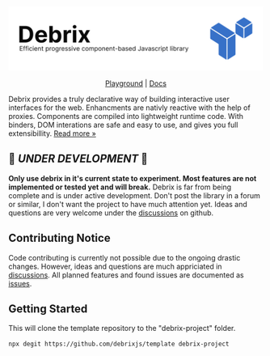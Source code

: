 <div align="center">
  <a href="https://debrix.dev">
    <picture>
      <source media="(prefers-color-scheme: dark)" srcset="https://raw.githubusercontent.com/debrixjs/assets/main/images/banner.dark.svg">
      <img alt="Debrix Banner: Efficient progressive component-based Javascript library" src="https://raw.githubusercontent.com/debrixjs/assets/main/images/banner.svg">
    </picture>
  </a>
  <p>
	<a href="https://playground.debrix.dev">Playground</a> |
	<a href="https://docs.debrix.dev">Docs</a>
  </p>
</div>

Debrix provides a truly declarative way of building interactive user interfaces for the web. Enhancments are nativly reactive with the help of proxies. Components are compiled into lightweight runtime code. With binders, DOM interations are safe and easy to use, and gives you full extensibillity. [Read more »](https://debrix.dev)

## 🚧 _UNDER DEVELOPMENT_ 🚧

**Only use debrix in it's current state to experiment. Most features are not implemented or tested yet and will break.** Debrix is far from being complete and is under active development. Don't post the library in a forum or similar, I don't want the project to have much attention yet. Ideas and questions are very welcome under the [discussions](https://github.com/debrixjs/debrix/discussions) on github.

## Contributing Notice

Code contributing is currently not possible due to the ongoing drastic changes. However, ideas and questions are much appriciated in [discussions](https://github.com/debrixjs/debrix/discussions). All planned features and found issues are documented as [issues](https://github.com/debrixjs/debrix/issues).

## Getting Started

This will clone the template repository to the "debrix-project" folder.

```
npx degit https://github.com/debrixjs/template debrix-project
```
